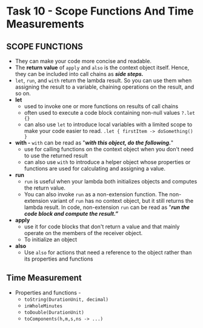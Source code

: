 # Task 10 - Scope Functions And Time Measurements

## **SCOPE FUNCTIONS**

- They can make your code more concise and readable.
- The **return value** of `apply` and `also` is the context object itself. Hence, they can be included into call chains as ***side steps.***
- `let`, `run`, and `with` return the lambda result. So you can use them when assigning the result to a variable, chaining operations on the result, and so on.
- **let**
    - used to invoke one or more functions on results of call chains
    - often used to execute a code block containing non-null values `?.let {}`
    - can also use `let` to introduce local variables with a limited scope to make your code easier to read. `.let { firstItem -> doSomething() }`
- **with -** `with` can be read as "***with this object, do the following.***"
    - use for calling functions on the context object when you don't need to use the returned result
    - can also use `with` to introduce a helper object whose properties or functions are used for calculating and assigning a value.
- **run**
    - `run` is useful when your lambda both initializes objects and computes the return value.
    - You can also invoke `run` as a non-extension function. The non-extension variant of `run` has no context object, but it still returns the lambda result. In code, non-extension `run` can be read as "***run the code block and compute the result.”***
- **apply**
    - use it for code blocks that don't return a value and that mainly operate on the members of the receiver object.
    - To initialize an object
- **also**
    - Use `also` for actions that need a reference to the object rather than its properties and functions

## Time Measurement

- Properties and functions -
    - `toString(DurationUnit, decimal)`
    - `inWholeMinutes`
    - `toDouble(DurationUnit)`
    - `toComponents(h,m,s,ns -> ...)`